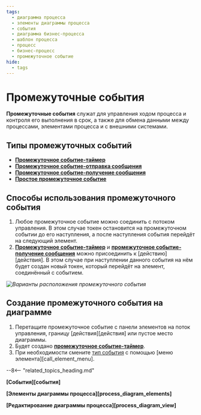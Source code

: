 ```yaml
---
tags:
  - диаграмма процесса
  - элементы диаграммы процесса
  - события
  - диаграмма бизнес-процесса
  - шаблон процесса
  - процесс
  - бизнес-процесс
  - промежуточное событие
hide:
  - tags
---
```


# Промежуточные события

**Промежуточные события** служат для управления ходом процесса и контроля его выполнения в срок, а также для обмена данными между процессами, элементами процесса и с внешними системами.

## Типы промежуточных событий

- **[Промежуточное событие-таймер](timer_intermediate_event.md)**
- **[Промежуточное событие-отправка сообщения](send_message_intermediate_event.md)**
- **[Промежуточное событие-получение сообщения](receive_message_intermediate_event.md)**
- **[Простое промежуточное событие](none_intermediate_event.md)**

## Способы использования промежуточного события

1. Любое промежуточное событие можно соединить с потоком управления. В этом случае токен остановится на промежуточном событии до его наступления, а после наступления события перейдёт на следующий элемент.
2. **[Промежуточное событие-таймер](timer_intermediate_event.md)** и **[промежуточное событие-получение сообщения](receive_message_intermediate_event.md)** можно присоединить к [действию][действия]. В этом случае при наступлении данного события на нём будет создан новый токен, который перейдёт на элемент, соединённый с событием.

*![Варианты расположения промежуточного события](intermediate_event_pacement_types.png)*

## Создание промежуточного события на диаграмме

1. Перетащите промежуточное событие с панели элементов на поток управления, границу [действия][действия] или пустое место диаграммы.
2. Будет создано **[промежуточное событие-таймер](timer_intermediate_event.md)**.
3. При необходимости смените [тип события](#типы-промежуточных-событий) с помощью [меню элемента][call_element_menu].

--8<-- "related_topics_heading.md"

**[События][события]**

**[Элементы диаграммы процесса][process_diagram_elements]**

**[Редактирование диаграммы процесса][process_diagram_view]**
